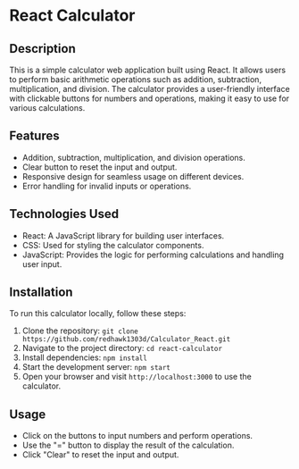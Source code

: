 # React Calculator

## Description

This is a simple calculator web application built using React. It allows users to perform basic arithmetic operations such as addition, subtraction, multiplication, and division. The calculator provides a user-friendly interface with clickable buttons for numbers and operations, making it easy to use for various calculations.

## Features

- Addition, subtraction, multiplication, and division operations.
- Clear button to reset the input and output.
- Responsive design for seamless usage on different devices.
- Error handling for invalid inputs or operations.

## Technologies Used

- React: A JavaScript library for building user interfaces.
- CSS: Used for styling the calculator components.
- JavaScript: Provides the logic for performing calculations and handling user input.

## Installation

To run this calculator locally, follow these steps:

1. Clone the repository: `git clone https://github.com/redhawk1303d/Calculator_React.git`
2. Navigate to the project directory: `cd react-calculator`
3. Install dependencies: `npm install`
4. Start the development server: `npm start`
5. Open your browser and visit `http://localhost:3000` to use the calculator.

## Usage

- Click on the buttons to input numbers and perform operations.
- Use the "=" button to display the result of the calculation.
- Click "Clear" to reset the input and output.
